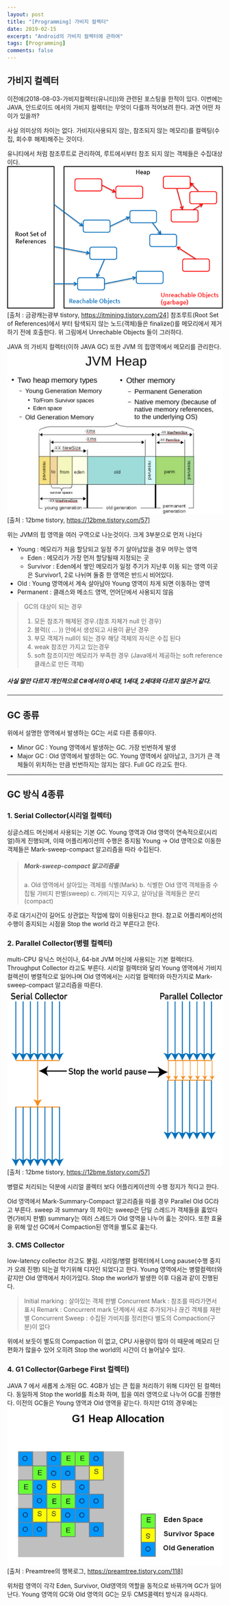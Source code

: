 ```yaml
---
layout: post
title: "[Programming] 가비지 컬렉터"
date: 2019-02-15
excerpt: "Android의 가비지 컬렉터에 관하여"
tags: [Programming]
comments: false
---
```


## 가비지 컬렉터

 이전에(2018-08-03-가비지컬렉터(유니티))와 관련된 포스팅을 한적이 있다.
이번에는 JAVA, 안드로이드 에서의 가비지 컬렉터는 무엇이 다를까 적어보려 한다.
과연 어떤 차이가 있을까?

사실 의미상의 차이는 없다. 가비지(사용되지 않는, 참조되지 않는 메모리)를
컬렉팅(수집, 회수후 해제)해주는 것이다.

유니티에서 처럼 참조루트로 관리하여, 루트에서부터 참조 되지 않는 객체들은 수집대상이다.
![rootHeap](/assets/img/javaGC/rootHeap.png)
[출처 : 금광캐는광부 tistory, https://itmining.tistory.com/24]
참조루트(Root Set of References)에서 부터 탐색되지 않는 노드(객체)들은 finalize()를
메모리에서 제거하기 전에 호출한다. 위 그림에서 Unrechable Objects 들이 그러하다.


JAVA 의 가비지 컬렉터(이하 JAVA GC) 또한 JVM 의 힙영역에서 메모리를 관리한다.
![JVMHeap](/assets/img/javaGC/JVMHeap.jpg)
[출처 : 12bme tistory, https://12bme.tistory.com/57]

위는 JVM의 힙 영역을 여러 구역으로 나눈것이다. 크게 3부분으로 먼저 나뉜다
  * Young : 메모리가 처음 할당되고 일정 주기 살아남았을 경우 머무는 영역
    - Eden : 메모리가 가장 먼저 할당될때 지정되는 곳
    - Survivor : Eden에서 쌓인 메모리가 일정 주기가 지난후 이동 되는 영역
              이곳은 Survivor1, 2로 나뉘며 둘중 한 영역은 반드시 비어있다.
  * Old : Young 영역에서 계속 살아남아 Young 영역이 차게 되면 이동하는 영역
  * Permanent : 클래스와 메소드 영역, 언어단에서 사용되지 않음

> GC의 대상이 되는 경우
> 1. 모든 참조가 해제된 경우.(참조 자체가 null 인 경우)
> 2. 블럭({ ... }) 안에서 생성되고 사용이 끝난 경우
> 3. 부모 객체가 null이 되는 경우 해당 객체의 자식은 수집 된다
> 4. weak 참조만 가지고 있는경우
> 5. soft 참조이지만 메모리가 부족한 경우
> (Java에서 제공하는 soft reference 클래스로 만든 객체)

##### 사실 말만 다르지 개인적으로 C#에서의 0세대, 1세대, 2세대와 다르지 않은거 같다.


---
## GC 종류

 위에서 설명한 영역에서 발생하는 GC는 서로 다른 종류이다.
  - Minor GC : Young 영역에서 발생하는 GC. 가장 빈번하게 발생
  - Major GC : Old 영역에서 발생하는 GC. Young 영역에서 살아남고, 크기가 큰 객체들이
             위치하는 만큼 빈번하지는 않지는 않다. Full GC 라고도 한다.


---

## GC 방식 4종류

### 1. Serial Collector(시리얼 컬렉터)
싱글스레드 머신에서 사용되는 기본 GC.
Young 영역과 Old 영역이 연속적으로(시리얼)하게 진행되며, 이때 어플리케이션의 수행은 중지됨
Young -> Old 영역으로 이동한 객체들은 Mark-sweep-compact 알고리즘을 따라 수집된다.

> ##### Mark-sweep-compact 알고리즘을
> a. Old 영역에서 살아있는 객체를 식별(Mark)
> b. 식별한 Old 영역 객체들중 수집될 가비지 판별(sweep)
> c. 가비지는 지우고, 살아남을 객체들은 분리(compact)

주로 대기시간이 길어도 상관없는 작업에 많이 이용된다고 한다. 참고로 어플리케이션의 수행이
중지되는 시점을 Stop the world 라고 부른다고 한다.


### 2. Parallel Collector(병렬 컬렉터)
multi-CPU 유닉스 머신이나, 64-bit JVM 머신에 사용되는 기본 컬렉터다. Throughput Collector
라고도 부른다. 시리얼 컬렉터와 달리 Young 영역에서 가비지 컬렉션이 병렬적으로 일어나며
Old 영역에서는 시리얼 컬렉터와 마찬가지로 Mark-sweep-compact 알고리즘을 따른다.
![parallelCollector](/assets/img/javaGC/parallelCollector.png)
[출처 : 12bme tistory, https://12bme.tistory.com/57]

병렬로 처리되는 덕분에 시리얼 콜렉터 보다 어플리케이션의 수행 정지가 적다고 한다.

Old 영역에서  Mark-Summary-Compact 알고리즘을 따를 경우 Parallel Old GC라고 부른다.
sweep 과 summary 의 차이는 sweep은 단일 스레드가 객체들을 훓었다면(가비지 판별)
summary는 여러 스레드가 Old 영역을 나누어 훓는 것이다. 또한 효율을 위해 앞선 GC에서
Compaction된 영역을 별도로 훑는다.

### 3. CMS Collector
low-latency collector 라고도 불림. 시리얼/병렬 컬렉터에서 Long pause(수행 중지가 오래 진행)
되는걸 막기위해 디자인 되었다고 한다. Young 영역에서는 병렬컬렉터와 같지만 Old 영역에서 차이가있다. Stop the world가 발생한 이후 다음과 같이 진행된다.
 > Initial marking : 살아있는 객체 판별
 > Concurrent Mark : 참조를 따라가면서 표시
 > Remark : Concurrent mark 단계에서 새로 추가되거나 끊긴 객체를 재판별
 > Concurrent Sweep : 수집된 가비지를 정리한다
 > 별도의 Compaction(구분)이 없다

 위에서 보듯이 별도의 Compaction 이 없고, CPU 사용량이 많아 이 때문에
 메모리 단편화가 많을수 있어 오히려 Stop the world의 시간이 더 늘어날수 있다.

### 4. G1 Collector(Garbege First 컬렉터)
JAVA 7 에서 새롭게 소개된 GC. 4GB가 넘는 큰 힙을 처리하기 위해 디자인 된 컬렉터다. 동일하게
Stop the world를 최소화 하며, 힙을 여러 영역으로 나누어 GC를 진행한다.
이전의 GC들은 Young 영역과 Old 영역을 같는다. 하지만 G1의 경우에는
![g1](/assets/img/javaGC/g1.jpg)
[출처 : Preamtree의 행복로그, https://preamtree.tistory.com/118]

위처럼 영역이 각각 Eden, Survivor, Old영역의 역할을 동적으로 바꿔가며 GC가 일어난다.
Young 영역의 GC와 Old 영역의 GC는 모두 CMS콜렉터 방식과 유사하다.
